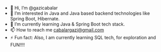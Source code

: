 - 👋 Hi, I’m @gazicabalar
- 👀 I’m interested in Java and Java based backend technologies like Spring Boot, Hibernate.
- 🌱 I’m currently learning Java & Spring Boot tech stack.
- 📫 How to reach me cabalargazi@gmail.com
- ⚡ Fun fact: Also, I am currently learning SQL tech, for exploration and FUN!!!!

<!---
gazicabalar/gazicabalar is a ✨ special ✨ repository because its `README.md` (this file) appears on your GitHub profile.
You can click the Preview link to take a look at your changes.
--->
